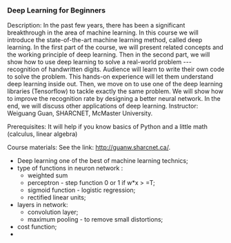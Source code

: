 ### Deep Learning for Beginners

Description: In the past few years, there has been a significant breakthrough in the area of machine learning. In this course we will introduce the state-of-the-art machine learning method, called deep learning. In the first part of the course, we will present related concepts and the working principle of deep learning. Then in the second part, we will show how to use deep learning to solve a real-world problem --- recognition of handwritten digits. Audience will learn to write their own code to solve the problem. This hands-on experience will let them understand deep learning inside out. Then, we move on to use one of the deep learning libraries (Tensorflow) to tackle exactly the same problem. We will show how to improve the recognition rate by designing a better neural network. In the end, we will discuss other applications of deep learning.
Instructor: Weiguang Guan, SHARCNET, McMaster University.

Prerequisites: It will help if you know basics of Python and a little math (calculus, linear algebra)

Course materials:
See the link: http://guanw.sharcnet.ca/.

- Deep learning one of the best of machine learning technics;
- type of functions in neuron network :
    + weighted sum
    + perceptron - step function 0 or 1 if w*x > =T;
    + sigmoid function - logistic regression;
    + rectified linear units;
- layers in network:
    + convolution layer;
    + maximum pooling - to remove small distortions;
- cost function;
-
